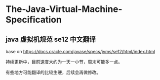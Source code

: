 # The-Java-Virtual-Machine-Specification

## java 虚拟机规范 se12 中文翻译

base on
https://docs.oracle.com/javase/specs/jvms/se12/html/index.html

持续更新中，目前速度大约为一天一小节，周末可能多一点。


有些地方可能翻译的比较生硬，后续会再做修改。
